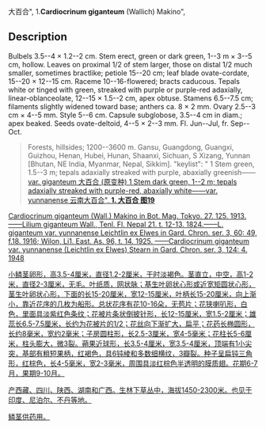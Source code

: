大百合",
1.**Cardiocrinum giganteum** (Wallich) Makino",

## Description
Bulbels 3.5--4 × 1.2--2 cm. Stem erect, green or dark green, 1--3 m × 3--5 cm, hollow. Leaves on proximal 1/2 of stem larger, those on distal 1/2 much smaller, sometimes bractlike; petiole 15--20 cm; leaf blade ovate-cordate, 15--20 × 12--15 cm. Raceme 10--16-flowered; bracts caducous. Tepals white or tinged with green, streaked with purple or purple-red adaxially, linear-oblanceolate, 12--15 × 1.5--2 cm, apex obtuse. Stamens 6.5--7.5 cm; filaments slightly widened toward base; anthers ca. 8 × 2 mm. Ovary 2.5--3 cm × 4--5 mm. Style 5--6 cm. Capsule subglobose, 3.5--4 cm in diam.; apex beaked. Seeds ovate-deltoid, 4--5 × 2--3 mm. Fl. Jun--Jul, fr. Sep--Oct.

> Forests, hillsides; 1200--3600 m. Gansu, Guangdong, Guangxi, Guizhou, Henan, Hubei, Hunan, Shaanxi, Sichuan, S Xizang, Yunnan [Bhutan, NE India, Myanmar, Nepal, Sikkim].
  "keylist": "
1 Stem green, 1.5--3 m; tepals adaxially streaked with purple, abaxially greenish——<a href='/info/Cardiocrinum giganteum var. giganteum?t=foc'>var. giganteum 大百合 (原变种)
1 Stem dark green, 1--2 m; tepals adaxially streaked with purple-red, abaxially white——<a href='/info/Cardiocrinum giganteum var. yunnanense?t=foc'>var. yunnanense 云南大百合",
**1. 大百合 图19**

Cardiocrinum giganteum (Wall.) Makino in Bot. Mag. Tokyo. 27. 125. 1913. ——Lilium giganteum Wall., Tenl. Fl. Nepal 21. t. 12-13. 1824.——L. giganteum var. yunnanense Leichtlin ex Elwes in Gard. Chron. ser. 3, 60: 49, f.18. 1916; Wilon, Li1. East. As. 96, t. 14. 1925. ——Cardiocrinum giganteum var. yunnanense (Leichtlin ex Elwes) Stearn in Gard. Chron. ser. 3, 124: 4. 1948

小鳞茎卵形，高3.5-4厘米，直径1.2-2厘米，干时淡褐色。茎直立，中空，高1-2米，直径2-3厘米，无毛。叶纸质，网状脉；基生叶卵状心形或近宽矩圆状心形，茎生叶卵状心形，下面的长15-20厘米，宽12-15厘米，叶柄长15-20厘米，向上渐小，靠近花序的几枚为船形。总状花序有花10-16朵，无苞片；花狭喇叭形，白色，里面具淡紫红色条纹；花被片条状倒披针形，长12-15厘米，宽1.5-2厘米；雄蕊长6.5-7.5厘米，长约为花被片的1/2；花丝向下渐扩大，扁平；花药长椭圆形，长约8毫米，宽约2毫米；子房圆柱形，长2.5-3厘米，宽4-5毫米；花柱长5-6厘米，柱头膨大，微3裂。蒴果近球形，长3.5-4厘米，宽3.5-4厘米，顶端有1小尖突，基部有粗短果柄，红褐色，具6钝棱和多数细横纹，3瓣裂。种子呈扁钝三角形，红棕色，长4-5毫米，宽2-3毫米，周围具淡红棕色半透明的膜质翅。花期6-7月，果期9-10月。

产西藏、四川、陕西、湖南和广西。生林下草丛中，海拔1450-2300米。也见于印度、尼泊尔、不丹等地。

鳞茎供药用。
